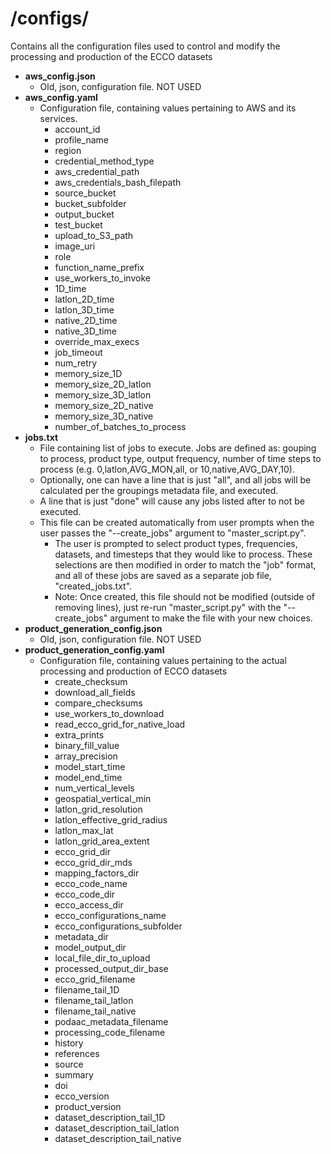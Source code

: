 # **/configs/**
Contains all the configuration files used to control and modify the processing and production of the ECCO datasets
- **aws_config.json**
  - Old, json, configuration file. NOT USED
- **aws_config.yaml**
  - Configuration file, containing values pertaining to AWS and its services.
    - account_id
    - profile_name
    - region
    - credential_method_type
    - aws_credential_path
    - aws_credentials_bash_filepath
    - source_bucket
    - bucket_subfolder
    - output_bucket
    - test_bucket
    - upload_to_S3_path
    - image_uri
    - role
    - function_name_prefix
    - use_workers_to_invoke
    - 1D_time
    - latlon_2D_time
    - latlon_3D_time
    - native_2D_time
    - native_3D_time
    - override_max_execs
    - job_timeout
    - num_retry
    - memory_size_1D
    - memory_size_2D_latlon
    - memory_size_3D_latlon
    - memory_size_2D_native
    - memory_size_3D_native
    - number_of_batches_to_process
- **jobs.txt**
  - File containing list of jobs to execute. Jobs are defined as: gouping to process, product type, output frequency, number of time steps to process (e.g. 0,latlon,AVG_MON,all, or 10,native,AVG_DAY,10).
  - Optionally, one can have a line that is just "all", and all jobs will be calculated per the groupings metadata file, and executed.
  - A line that is just "done" will cause any jobs listed after to not be executed.
  - This file can be created automatically from user prompts when the user passes the "--create_jobs" argument to "master_script.py".
    - The user is prompted to select product types, frequencies, datasets, and timesteps that they would like to process. These selections are then modified in order to match the "job" format, and all of these jobs are saved as a separate job file, "created_jobs.txt".
    - Note: Once created, this file should not be modified (outside of removing lines), just re-run "master_script.py" with the "--create_jobs" argument to make the file with your new choices.
- **product_generation_config.json**
  - Old, json, configuration file. NOT USED
- **product_generation_config.yaml**
  - Configuration file, containing values pertaining to the actual processing and production of ECCO datasets
    - create_checksum
    - download_all_fields
    - compare_checksums
    - use_workers_to_download
    - read_ecco_grid_for_native_load
    - extra_prints
    - binary_fill_value
    - array_precision
    - model_start_time
    - model_end_time
    - num_vertical_levels
    - geospatial_vertical_min
    - latlon_grid_resolution
    - latlon_effective_grid_radius
    - latlon_max_lat
    - latlon_grid_area_extent
    - ecco_grid_dir
    - ecco_grid_dir_mds
    - mapping_factors_dir
    - ecco_code_name
    - ecco_code_dir
    - ecco_access_dir
    - ecco_configurations_name
    - ecco_configurations_subfolder
    - metadata_dir
    - model_output_dir
    - local_file_dir_to_upload
    - processed_output_dir_base
    - ecco_grid_filename
    - filename_tail_1D
    - filename_tail_latlon
    - filename_tail_native
    - podaac_metadata_filename
    - processing_code_filename
    - history
    - references
    - source
    - summary
    - doi
    - ecco_version
    - product_version
    - dataset_description_tail_1D
    - dataset_description_tail_latlon
    - dataset_description_tail_native